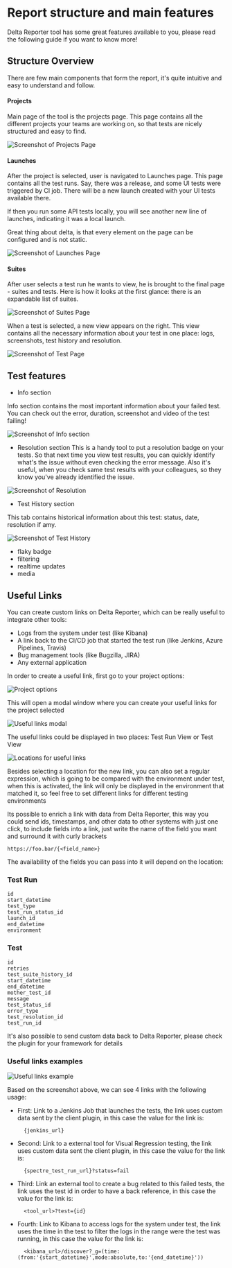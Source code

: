 
# Report structure and main features

Delta Reporter tool has some great features available to you, please read the following guide if you want to know more!

## Structure Overview

There are few main components that form the report, it's quite intuitive and easy to understand and follow.

#### Projects

Main page of the tool is the projects page. 
This page contains all the different projects your teams are working on, so that tests are nicely structured and easy to find.

![Screenshot of Projects Page](screenshots/projects.png)

#### Launches

After the project is selected, user is navigated to Launches page. 
This page contains all the test runs. Say, there was a release, and some UI tests were triggered by CI job. 
There will be a new launch created with your UI tests available there.

If then you run some API tests locally, you will see another new line of launches, indicating it was a local launch. 

Great thing about delta, is that every element on the page can be configured and is not static. 

![Screenshot of Launches Page](screenshots/launches.png)

#### Suites

After user selects a test run he wants to view, he is brought to the final page - suites and tests. 
Here is how it looks at the first glance: there is an expandable list of suites.

![Screenshot of Suites Page](screenshots/suites.png)

When a test is selected, a new view appears on the right. This view contains all the necessary information about your test in one place: logs, screenshots, test history and resolution.

![Screenshot of Test Page](screenshots/test_expanded.png)


## Test features

- Info section

Info section contains the most important information about your failed test. You can check out the error, duration, screenshot and video of the test failing!

![Screenshot of Info section](screenshots/info_section.png)

- Resolution section
This is a handy tool to put a resolution badge on your tests. So that next time you view test results, you can quickly identify what's the issue without even checking the error message.
Also it's useful, when you check same test results with your colleagues, so they know you've already identified the issue.

![Screenshot of Resolution ](screenshots/resolution.png)

- Test History section

This tab contains historical information about this test: status, date, resolution if amy.

![Screenshot of Test History ](screenshots/test_history.png)



- flaky badge
- filtering
- realtime updates
- media

## Useful Links

You can create custom links on Delta Reporter, which can be really useful to integrate other tools: 

- Logs from the system under test (like Kibana)
- A link back to the CI/CD job that started the test run (like Jenkins, Azure Pipelines, Travis)
- Bug management tools (like Bugzilla, JIRA)
- Any external application

In order to create a useful link, first go to your project options:

![Project options](screenshots/project_options.png)

This will open a modal window where you can create your useful links for the project selected

![Useful links modal](screenshots/useful_links_modal.png)

The useful links could be displayed in two places: Test Run View or Test View

![Locations for useful links](screenshots/useful_links_locations.png)

Besides selecting a location for the new link, you can also set a regular expression, which is going to be compared with the environment under test, when this is activated, the link will only be displayed in the environment that matched it, so feel free to set different links for different testing environments

Its possible to enrich a link with data from Delta Reporter, this way you could send ids, timestamps, and other data to other systems with just one click, to include fields into a link, just write the name of the field you want and surround it with curly brackets

    https://foo.bar/{<field_name>}

The availability of the fields you can pass into it will depend on the location:

### Test Run

    id
    start_datetime
    test_type
    test_run_status_id
    launch_id
    end_datetime
    environment

### Test

    id
    retries
    test_suite_history_id
    start_datetime
    end_datetime
    mother_test_id
    message
    test_status_id
    error_type
    test_resolution_id
    test_run_id

It's also possible to send custom data back to Delta Reporter, please check the plugin for your framework for details

### Useful links examples

![Useful links example](screenshots/useful_links_example.png)

Based on the screenshot above, we can see 4 links with the following usage:

- First: Link to a Jenkins Job that launches the tests, the link uses custom data sent by the client plugin, in this case the value for the link is:

        {jenkins_url}

- Second: Link to a external tool for Visual Regression testing, the link uses custom data sent the client plugin, in this case the value for the link is:

        {spectre_test_run_url}?status=fail

- Third: Link an external tool to create a bug related to this failed tests, the link uses the test id in order to have a back reference, in this case the value for the link is:

        <tool_url>?test={id}

- Fourth: Link to Kibana to access logs for the system under test, the link uses the time in the test to filter the logs in the range were the test was running, in this case the value for the link is:

        <kibana_url>/discover?_g=(time:(from:'{start_datetime}',mode:absolute,to:'{end_datetime}'))
